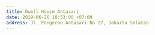 ```yaml
---
title: Dwell House Antasari
date: 2019-06-26 10:53:00 +07:00
address: Jl. Pangeran Antasari No 27, Jakarta Selatan
---
```



